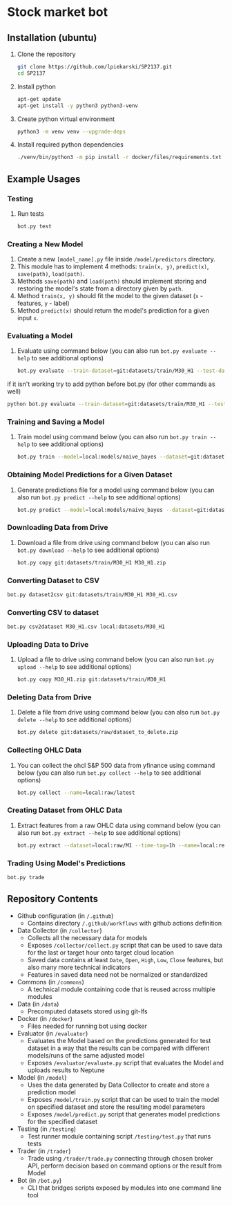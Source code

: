 # Stock market bot

## Installation (ubuntu)
1. Clone the repository
   ```bash
   git clone https://github.com/lpiekarski/SP2137.git
   cd SP2137
   ```
2. Install python
   ```bash
   apt-get update
   apt-get install -y python3 python3-venv
   ```
3. Create python virtual environment
   ```bash
   python3 -m venv venv --upgrade-deps
   ```
4. Install required python dependencies
   ```bash
   ./venv/bin/python3 -m pip install -r docker/files/requirements.txt
   ```

## Example Usages

### Testing
1. Run tests
   ```bash
   bot.py test
   ```

### Creating a New Model
1. Create a new `[model_name].py` file inside `/model/predictors` directory.
2. This module has to implement 4 methods: `train(x, y)`, `predict(x)`, `save(path)`, `load(path)`.
3. Methods `save(path)` and `load(path)` should implement storing and restoring the model's state from a directory given by `path`.
4. Method `train(x, y)` should fit the model to the given dataset (`x` - features, `y` - label)
5. Method `predict(x)` should return the model's prediction for a given input `x`.

### Evaluating a Model
1. Evaluate using command below (you can also run `bot.py evaluate --help` to see additional options)
   ```bash
   bot.py evaluate --train-dataset=git:datasets/train/M30_H1 --test-dataset=git:datasets/test/M30_H1 --train-label=Best_decision_0.01 --test-label=Best_decision_0.01 --model=local:models/fully_connected --strategy=local:strategies/backtest_predictions.py
   ```
if it isn't working try to add python before bot.py (for other commands as well)
   ```bash
   python bot.py evaluate --train-dataset=git:datasets/train/M30_H1 --test-dataset=git:datasets/test/M30_H1 --train-label=Best_decision_0.01 --test-label=Best_decision_0.01 --model=local:models/fully_connected
   ```
   
### Training and Saving a Model
1. Train model using command below (you can also run `bot.py train --help` to see additional options)
    ```bash
    bot.py train --model=local:models/naive_bayes --dataset=git:datasets/train/M30_H1 --label=Best_decision_0.01
    ```

### Obtaining Model Predictions for a Given Dataset
1. Generate predictions file for a model using command below (you can also run `bot.py predict --help` to see additional options)
    ```bash
    bot.py predict --model=local:models/naive_bayes --dataset=git:datasets/test/M30_H1
    ```

### Downloading Data from Drive
1. Download a file from drive using command below (you can also run `bot.py download --help` to see additional options)
    ```bash
    bot.py copy git:datasets/train/M30_H1 M30_H1.zip
    ```

### Converting Dataset to CSV
```bash
bot.py dataset2csv git:datasets/train/M30_H1 M30_H1.csv
```

### Converting CSV to dataset
```bash
bot.py csv2dataset M30_H1.csv local:datasets/M30_H1
```

### Uploading Data to Drive
1. Upload a file to drive using command below (you can also run `bot.py upload --help` to see additional options)
   ```bash
   bot.py copy M30_H1.zip git:datasets/train/M30_H1
   ```

### Deleting Data from Drive
1. Delete a file from drive using command below (you can also run `bot.py delete --help` to see additional options)
    ```bash
    bot.py delete git:datasets/raw/dataset_to_delete.zip
    ```

### Collecting OHLC Data
1. You can collect the ohcl S&P 500 data from yfinance using command below (you can also run `bot.py collect --help` to see additional options)
   ```bash
   bot.py collect --name=local:raw/latest
   ```

### Creating Dataset from OHLC Data
1. Extract features from a raw OHLC data using command below (you can also run `bot.py extract --help` to see additional options)
   ```bash
   bot.py extract --dataset=local:raw/M1 --time-tag=1h --name=local:resampled_M1_H1.zip
   ```

### Trading Using Model's Predictions
   ```bash
   bot.py trade
   ```

## Repository Contents
- Github configuration (in `/.github`)
  - Contains directory `/.github/workflows` with github actions definition
- Data Collector (in `/collector`)
  - Collects all the necessary data for models
  - Exposes `/collector/collect.py` script that can be used to save data for the last or target hour onto target cloud location
  - Saved data contains at least `Date`, `Open`, `High`, `Low`, `Close` features, but also many more technical indicators
  - Features in saved data need not be normalized or standardized
- Commons (in `/commons`)
  - A technical module containing code that is reused across multiple modules
- Data (in `/data`)
  - Precomputed datasets stored using git-lfs
- Docker (in `/docker`)
  - Files needed for running bot using docker
- Evaluator (in `/evaluator`)
  - Evaluates the Model based on the predictions generated for test dataset in a way that the results can be compared with different models/runs of the same adjusted model
  - Exposes `/evaluator/evaluate.py` script that evaluates the Model and uploads results to Neptune
- Model (in `/model`)
  - Uses the data generated by Data Collector to create and store a prediction model
  - Exposes `/model/train.py` script that can be used to train the model on specified dataset and store the resulting model parameters
  - Exposes `/model/predict.py` script that generates model predictions for the specified dataset
- Testing (in `/testing`)
  - Test runner module containing script `/testing/test.py` that runs tests
- Trader (in `/trader`)
  - Trade using `/trader/trade.py` connecting through chosen broker API, perform decision based on command options or the result from Model
- Bot (in `/bot.py`)
  - CLI that bridges scripts exposed by modules into one command line tool
